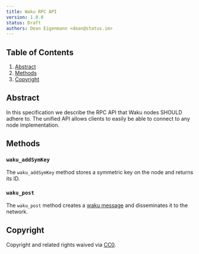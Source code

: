 ```yaml
---
title: Waku RPC API
version: 1.0.0
status: Draft
authors: Dean Eigenmann <dean@status.im>
---
```


## Table of Contents

1. [Abstract](#abstract)
2. [Methods](#methods)
3. [Copyright](#copyright)

## Abstract

In this specification we describe the RPC API that Waku nodes SHOULD adhere to. The unified API allows clients to easily
be able to connect to any node implementation. 

## Methods

### `waku_addSymKey`

The `waku_addSymKey` method stores a symmetric key on the node and returns its ID.

### `waku_post`

The `waku_post` method creates a [waku message](./waku-1.md#messages) and disseminates it to the network.

## Copyright

Copyright and related rights waived via [CC0](https://creativecommons.org/publicdomain/zero/1.0/).
